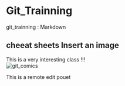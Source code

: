 # Git_Trainning
git_trainning : Markdown

cheeat sheets 
Insert an image
---------------
This is a very interesting class !!!  
![git_comics](http://www.datamation.com/imagesvr_ce/9883/git.jpg)

This is a remote edit 
pouet 

